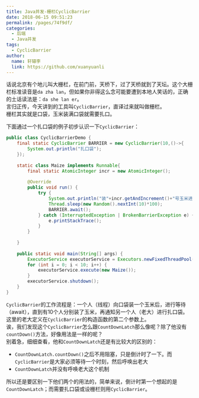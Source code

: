 ```yaml
---
title: Java并发-栅栏CyclicBarrier
date: 2018-06-15 09:51:23
permalink: /pages/74f9df/
categories: 
  - 后端
  - Java并发
tags: 
  - CyclicBarrier
author: 
  name: 轩辕李
  link: https://github.com/xuanyuanli
---
```


话说北京有个地儿叫大栅栏，在前门前，天桥下，过了天桥就到了天坛。这个大栅栏标准读音是`da zha lan`，但如果你非得这么念可能要遭到本地人笑话的，正确的土话读法是：`da she lan er`。  
言归正传，今天讲到的工具叫`CyclicBarrier`，直译过来就叫做栅栏。  
栅栏其实就是口袋，玉米装满口袋就需要扎口。
<!-- more -->

下面通过一个扎口袋的例子初步认识一下`CyclicBarrier`：
```java
public class CyclicBarrierDemo {
	final static CyclicBarrier BARRIER = new CyclicBarrier(10,()->{
		System.out.println("扎口袋");
	});
	
	static class Maize implements Runnable{
		final static AtomicInteger incr = new AtomicInteger();
		
		@Override
		public void run() {
			try {
				System.out.println("装"+incr.getAndIncrement()+"号玉米进口袋");
				Thread.sleep(new Random().nextInt(10)*100);
				BARRIER.await();
			} catch (InterruptedException | BrokenBarrierException e) {
				e.printStackTrace();
			}
		}
		
	}
	
	public static void main(String[] args) {
		ExecutorService executorService = Executors.newFixedThreadPool(10);
		for (int i = 0; i < 10; i++) {
			executorService.execute(new Maize());
		}
		executorService.shutdown();
	}
}

```
`CyclicBarrier`的工作流程是：一个人（线程）向口袋装一个玉米后，进行等待（await），直到有10个人分别装了玉米，再通知另一个人（老大）进行扎口袋。  
这里的老大定义在`CyclicBarrier`的构造函数的第二个参数上。  
诶，我们发现这个`CyclicBarrier`怎么跟`CountDownLatch`那么像呢？除了他没有`countDown()`方法，好像用法是一样的呢？  
别着急，细细查看，他和`CountDownLatch`还是有比较大的区别的：
- `CountDownLatch.countDown()`之后不用阻塞，只是倒计时了一下。而`CyclicBarrier`是大家必须等待一个时刻，然后呼唤出老大
- `CountDownLatch`并没有呼唤老大这个机制

所以还是要区别一下他们两个的用法的，简单来说，倒计时第一个想起的是`CountDownLatch`；而需要扎口袋或设栅栏则用`CyclicBarrier`。 
